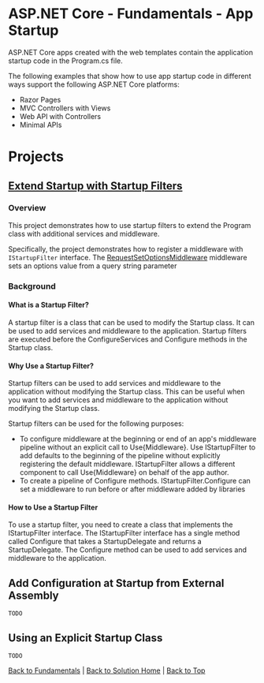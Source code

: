 # ASP.NET Core - Fundamentals - App Startup
ASP.NET Core apps created with the web templates contain the application startup code in the Program.cs file.

The following examples that show how to use app startup code in different ways support the following ASP.NET Core platforms:
- Razor Pages
- MVC Controllers with Views
- Web API with Controllers
- Minimal APIs

# Projects
## [Extend Startup with Startup Filters](Extend%20Startup%20with%20Startup%20Filters/Extend%20Startup%20with%20Startup%20Filters.csproj)
### Overview
This project demonstrates how to use startup filters to extend the Program class with additional services and middleware.

Specifically, the project demonstrates how to register a middleware with `IStartupFilter` interface. The [RequestSetOptionsMiddleware](Extend%20Startup%20with%20Startup%20Filters/RequestSetOptionsMiddleware.cs) middleware sets an options value from a query string parameter
### Background
#### What is a Startup Filter?
A startup filter is a class that can be used to modify the Startup class. It can be used to add services and middleware to the application. Startup filters are executed before the ConfigureServices and Configure methods in the Startup class.
#### Why Use a Startup Filter?
Startup filters can be used to add services and middleware to the application without modifying the Startup class. This can be useful when you want to add services and middleware to the application without modifying the Startup class.

Startup filters can be used for the following purposes:
- To configure middleware at the beginning or end of an app's middleware pipeline without an explicit call to Use{Middleware}. Use IStartupFilter to add defaults to the beginning of the pipeline without explicitly registering the default middleware. IStartupFilter allows a different component to call Use{Middleware} on behalf of the app author.
- To create a pipeline of Configure methods. IStartupFilter.Configure can set a middleware to run before or after middleware added by libraries
#### How to Use a Startup Filter
To use a startup filter, you need to create a class that implements the IStartupFilter interface. The IStartupFilter interface has a single method called Configure that takes a StartupDelegate and returns a StartupDelegate. The Configure method can be used to add services and middleware to the application.

## Add Configuration at Startup from External Assembly
`TODO`
## Using an Explicit Startup Class
`TODO`

[Back to Fundamentals](../README.md) |
[Back to Solution Home](../../README.md) |
[Back to Top](#aspnet-core---fundamentals---app-startup)
```